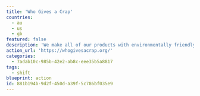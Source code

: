 ```yaml
---
title: 'Who Gives a Crap'
countries:
  - au
  - us
  - gb
featured: false
description: 'We make all of our products with environmentally friendly materials, and we donate 50% of our profits to help build toilets for those in need.'
action_url: 'https://whogivesacrap.org/'
categories:
  - 7adab10c-985b-42e2-ab8c-eee35b5a8817
tags:
  - shift
blueprint: action
id: 881b194b-9d2f-450d-a39f-5c786bf035e9
---
```

